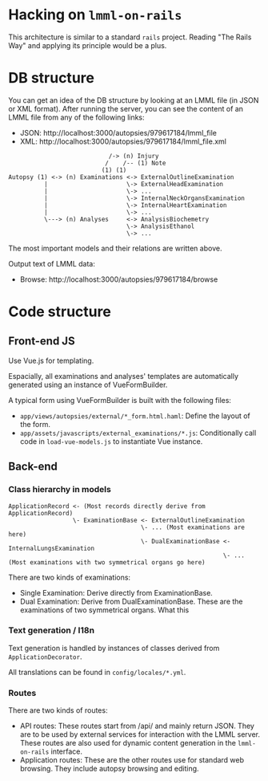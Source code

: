 # Hacking on `lmml-on-rails`

This architecture is similar to a standard `rails` project.
Reading "The Rails Way" and applying its principle would be a plus.

# DB structure

You can get an idea of the DB structure by looking at an LMML file
(in JSON or XML format).
After running the server, you can see the content of an LMML file
from any of the following links:

- JSON: http://localhost:3000/autopsies/979617184/lmml_file
- XML: http://localhost:3000/autopsies/979617184/lmml_file.xml

```
                            /-> (n) Injury
                           /    /-- (1) Note
                          (1) (1)
Autopsy (1) <-> (n) Examinations <-> ExternalOutlineExamination
          |                      \-> ExternalHeadExamination
          |                      \-> ...
          |                      \-> InternalNeckOrgansExamination
          |                      \-> InternalHeartExamination
          |                      \-> ...
          \---> (n) Analyses     <-> AnalysisBiochemetry
                                 \-> AnalysisEthanol
                                 \-> ...
```

The most important models and their relations are written above.

Output text of LMML data:

- Browse: http://localhost:3000/autopsies/979617184/browse

# Code structure

## Front-end JS

Use Vue.js for templating.

Espacially, all examinations and analyses' templates are
automatically generated using an instance of VueFormBuilder.

A typical form using VueFormBuilder is built with the following
files:
- `app/views/autopsies/external/*_form.html.haml`:
  Define the layout of the form.
- `app/assets/javascripts/external_examinations/*.js`:
  Conditionally call code in `load-vue-models.js` to instantiate
  Vue instance.

## Back-end

### Class hierarchy in models

```
ApplicationRecord <- (Most records directly derive from ApplicationRecord)
                  \- ExaminationBase <- ExternalOutlineExamination
                                     \- ... (Most examinations are here)
                                     \- DualExaminationBase <- InternalLungsExamination
                                                            \- ... (Most examinations with two symmetrical organs go here)
```

There are two kinds of examinations:
- Single Examination: Derive directly from ExaminationBase.
- Dual Examination: Derive from DualExaminationBase. These
are the examinations of two symmetrical organs. What this

### Text generation / I18n

Text generation is handled by instances of classes derived from
`ApplicationDecorator`.

All translations can be found in `config/locales/*.yml`.

### Routes

There are two kinds of routes:
- API routes: These routes start from /api/ and mainly return JSON.
  They are to be used by external services for interaction with the LMML server.
  These routes are also used for dynamic content generation in the
  `lmml-on-rails` interface.
- Application routes: These are the other routes use for standard web browsing.
  They include autopsy browsing and editing.
